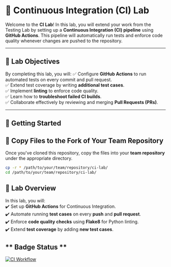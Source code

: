 # **📌 Continuous Integration (CI) Lab**
Welcome to the **CI Lab**! In this lab, you will extend your work from the Testing Lab by setting up a **Continuous Integration (CI) pipeline** using **GitHub Actions**. This pipeline will automatically run tests and enforce code quality whenever changes are pushed to the repository.

---

## **📌 Lab Objectives**
By completing this lab, you will:
✅ Configure **GitHub Actions** to run automated tests on every commit and pull request.  
✅ Extend test coverage by writing **additional test cases**.  
✅ Implement **linting** to enforce code quality.  
✅ Learn how to **troubleshoot failed CI builds**.  
✅ Collaborate effectively by reviewing and merging **Pull Requests (PRs)**.  

---

## **📌 Getting Started**
## **📌 Copy Files to the Fork of Your Team Repository**
Once you've cloned this repository, copy the files into your **team repository** under the appropriate directory.

```bash
cp -r * /path/to/your/team/repository/ci-lab/
cd /path/to/your/team/repository/ci-lab/
```

## **📂 Lab Overview**
In this lab, you will:  
✔️ Set up **GitHub Actions** for Continuous Integration.  
✔️ Automate running **test cases** on every **push** and **pull request**.  
✔️ Enforce **code quality checks** using **Flake8** for Python linting.  
✔️ Extend **test coverage** by adding **new test cases**.  


## ** Badge Status **
[![CI Workflow](https://github.com/CrawlLaws/2025-F-GROUP2-RR-XR/ci_lab/ci.yml/badge.svg)](https://github.com/CrawlLaws/2025-F-GROUP2-RR-XR/ci_lab/ci.yml)
